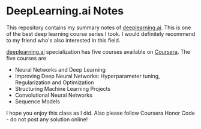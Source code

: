 # DeepLearning.ai Notes

This repository contains my summary notes of [deeplearning.ai](https://www.deeplearning.ai/). This is one of the best deep learning course series I took. I would definitely recommend to my friend who's also interested in this field. 

[deeplearning.ai](https://www.deeplearning.ai/) specialization has five courses available on [Coursera](https://www.coursera.org/specializations/deep-learning). The five courses are 

* Neural Networks and Deep Learning
* Improving Deep Neural Networks: Hyperparameter tuning, Regularization and Optimization
* Structuring Machine Learning Projects
* Convolutional Neural Networks
* Sequence Models

I hope you enjoy this class as I did. Also please follow Coursera Honor Code - do not post any solution online!


